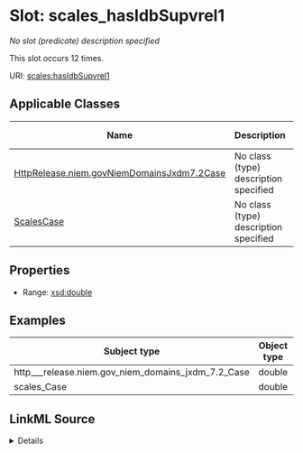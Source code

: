 

# Slot: scales_hasIdbSupvrel1


_No slot (predicate) description specified_






This slot occurs 12 times.


URI: [scales:hasIdbSupvrel1](http://schemas.scales-okn.org/rdf/scales#hasIdbSupvrel1)



<!-- no inheritance hierarchy -->





## Applicable Classes

| Name | Description | Modifies Slot |
| --- | --- | --- |
| [HttpRelease.niem.govNiemDomainsJxdm7.2Case](../classes/HttpRelease.niem.govNiemDomainsJxdm7.2Case.md) | No class (type) description specified |  yes  |
| [ScalesCase](../classes/ScalesCase.md) | No class (type) description specified |  yes  |







## Properties

* Range: [xsd:double](http://www.w3.org/2001/XMLSchema#double)






## Examples

| Subject type | Object type | Example subject | Example object | Occurrences |
| --- | --- | --- | --- | --- |
| http___release.niem.gov_niem_domains_jxdm_7.2_Case | double | scales:/CaseCriminal | -8.0 | 12 |
| scales_Case | double | scales:/CaseCriminal | -8.0 | 12 |




## LinkML Source

<details>

```yaml
name: scales_hasIdbSupvrel1
annotations:
  count:
    tag: count
    value: 12
description: No slot (predicate) description specified
examples:
- object:
    example_object: '-8.0'
    example_object_type: double
    example_predicate: scales:hasIdbSupvrel1
    example_subject: scales:/CaseCriminal
    example_subject_type: http___release.niem.gov_niem_domains_jxdm_7.2_Case
- object:
    example_object: '-8.0'
    example_object_type: double
    example_predicate: scales:hasIdbSupvrel1
    example_subject: scales:/CaseCriminal
    example_subject_type: scales_Case
from_schema: scales-kg
rank: 1000
slot_uri: scales:hasIdbSupvrel1
alias: scales_hasIdbSupvrel1
domain_of:
- http___release.niem.gov_niem_domains_jxdm_7.2_Case
- scales_Case
range: double

```
</details>